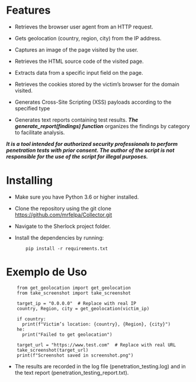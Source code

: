 # Features

- Retrieves the browser user agent from an HTTP request.

- Gets geolocation (country, region, city) from the IP address.

- Captures an image of the page visited by the user.

- Retrieves the HTML source code of the visited page.

- Extracts data from a specific input field on the page.
  
- Retrieves the cookies stored by the victim’s browser for the domain visited.

- Generates Cross-Site Scripting (XSS) payloads according to the specified type

- Generates text reports containing test results. ***The generate_report(findings) function*** organizes the findings by category to facilitate analysis.

 ***It is a tool intended for authorized security professionals to perform penetration tests with prior consent. The author of the script is not responsible for the use of the script for illegal purposes.***

# Installing
- Make sure you have Python 3.6 or higher installed.
  
- Clone the repository using the git clone https://github.com/mrfelpa/Collector.git
  
- Navigate to the Sherlock project folder.
  
- Install the dependencies by running:

          pip install -r requirements.txt

# Exemplo de Uso

        from get_geolocation import get_geolocation
        from take_screenshot import take_screenshot
        
        target_ip = "0.0.0.0"  # Replace with real IP
        country, Region, city = get_geolocation(victim_ip)
        
        if country:
          print(f"Victim’s location: {country}, {Region}, {city}")
        he:
          print("Failed to get geolocation")
        
        target_url = "https://www.test.com"  # Replace with real URL
        take_screenshot(target_url)
        print(f"Screenshot saved in screenshot.png")

- The results are recorded in the log file (penetration_testing.log) and in the text report (penetration_testing_report.txt).
